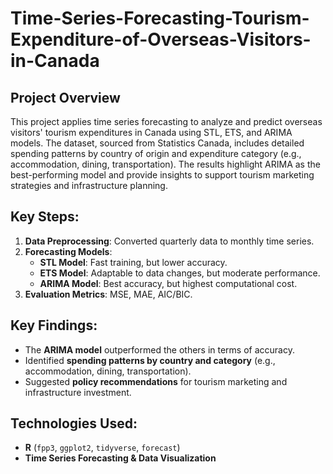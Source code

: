 # Time-Series-Forecasting-Tourism-Expenditure-of-Overseas-Visitors-in-Canada

## Project Overview
This project applies time series forecasting to analyze and predict overseas visitors' tourism expenditures in Canada using STL, ETS, and ARIMA models. The dataset, sourced from Statistics Canada, includes detailed spending patterns by country of origin and expenditure category (e.g., accommodation, dining, transportation). The results highlight ARIMA as the best-performing model and provide insights to support tourism marketing strategies and infrastructure planning.

## Key Steps:
1. **Data Preprocessing**: Converted quarterly data to monthly time series.
2. **Forecasting Models**:
   - **STL Model**: Fast training, but lower accuracy.
   - **ETS Model**: Adaptable to data changes, but moderate performance.
   - **ARIMA Model**: Best accuracy, but highest computational cost.
3. **Evaluation Metrics**: MSE, MAE, AIC/BIC.

## Key Findings:
- The **ARIMA model** outperformed the others in terms of accuracy.
- Identified **spending patterns by country and category** (e.g., accommodation, dining, transportation).
- Suggested **policy recommendations** for tourism marketing and infrastructure investment.

## Technologies Used:
- **R** (`fpp3`, `ggplot2`, `tidyverse`, `forecast`)  
- **Time Series Forecasting & Data Visualization**  
